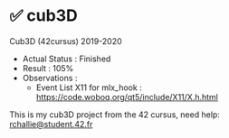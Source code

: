 # ✅  cub3D
Cub3D (42cursus) 2019-2020

- Actual Status : Finished
- Result        : 105%
- Observations :
  - Event List X11 for mlx_hook : https://code.woboq.org/qt5/include/X11/X.h.html

This is my cub3D project from the 42 cursus,
need help:
rchallie@student.42.fr

